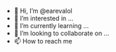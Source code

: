 - 👋 Hi, I’m @earevalol
- 👀 I’m interested in ...
- 🌱 I’m currently learning ...
- 💞️ I’m looking to collaborate on ...
- 📫 How to reach me 
<!---
earevalol/earevalol is a ✨ special ✨ repository because its `README.md` (this file) appears on your GitHub profile.
You can click the Preview link to take a look at your changes.
--->
